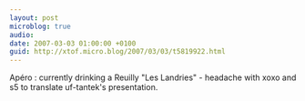 ```yaml
---
layout: post
microblog: true
audio: 
date: 2007-03-03 01:00:00 +0100
guid: http://xtof.micro.blog/2007/03/03/t5819922.html
---
```

Apéro : currently drinking a Reuilly "Les Landries" - headache with xoxo and s5 to translate uf-tantek's presentation.
